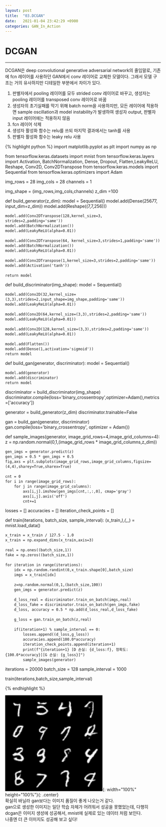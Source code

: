```yaml
---
layout: post
title:  "03.DCGAN"
date:   2021-01-04 23:42:29 +0900
categories: GAN_In_Action
---
```


# DCGAN
---
DCGAN은 deep convolutional generative adversarial network의 줄임말로, 기존에 fcn 레이어를 사용하던 GAN에서 conv 레이어로 교체한 모델이다. 그래서 모델 구조는 거의 유사하지만 디테일한 부분에서 차이가 있다.  

1. 판별자에서 pooling 레이어를 모두 strided conv 레이어로 바꾸고, 생성자는 pooling 레이어를 transposed conv 레이어로 바꿈
2. 생성자의 초기실패를 막기 위해 batch norm을 사용하지만, 모든 레이어에 적용하면 sample oscillation과 model instability가 발생하여 생성자 output, 판별자 input 레이어에는 적용하지 않음
3. fcn 레이어 삭제
4. 생성자 활성화 함수는 relu를 쓰되 마지막 결과에서는 tanh를 사용
5. 판별자 활성화 함수는 leaky relu 사용

{% highlight python %}
import matplotlib.pyplot as plt
import numpy as np

from tensorflow.keras.datasets import mnist
from tensorflow.keras.layers import Activation, BatchNormalization, Dense, Dropout, Flatten,LeakyReLU, Reshape, Conv2D, Conv2DTranspose
from tensorflow.keras.models import Sequential
from tensorflow.keras.optimizers import Adam

img_rows = 28
img_cols = 28
channels = 1

img_shape = (img_rows,img_cols,channels)
z_dim =100

def build_generator(z_dim):
    model = Sequential()
    model.add(Dense(256*7*7, input_dim=z_dim))
    model.add(Reshape((7,7,256)))
    
    model.add(Conv2DTranspose(128,kernel_size=3, strides=2,padding='same'))
    model.add(BatchNormalization())
    model.add(LeakyReLU(alpha=0.01))
    
    model.add(Conv2DTranspose(64, kernel_size=3,strides=1,padding='same'))
    model.add(BatchNormalization())
    model.add(LeakyReLU(alpha=0.01))
    
    model.add(Conv2DTranspose(1,kernel_size=3,strides=2,padding='same'))
    model.add(Activation('tanh'))
    
    return model

def build_discriminator(img_shape):
    model = Sequential()
    
    model.add(Conv2D(32,kernel_size=(3,3),strides=2,input_shape=img_shape,padding='same'))
    model.add(LeakyReLU(alpha=0.01))
    
    model.add(Conv2D(64,kernel_size=(3,3),strides=2,padding='same'))
    model.add(LeakyReLU(alpha=0.01))
    
    model.add(Conv2D(128,kernel_size=(3,3),strides=2,padding='same'))
    model.add(LeakyReLU(alpha=0.01))
    
    model.add(Flatten())
    model.add(Dense(1,activation='sigmoid'))
    return model

def build_gan(generator, discriminator):
    model = Sequential()
    
    model.add(generator)
    model.add(discriminator)
    return model

discriminator = build_discriminator(img_shape)
discriminator.compile(loss='binary_crossentropy',optimizer=Adam(),metrics=['accuracy'])

generator = build_generator(z_dim)
discriminator.trainable=False

gan = build_gan(generator, discriminator)
gan.compile(loss='binary_crossentropy', optimizer = Adam())

def sample_images(generator, image_grid_rows=4,image_grid_columns=4):
    z = np.random.normal(0,1,(image_grid_rows * image_grid_columns,z_dim))
    
    gen_imgs = generator.predict(z)
    gen_imgs = 0.5 * gen_imgs + 0.5
    fig,axs = plt.subplots(image_grid_rows,image_grid_columns,figsize=(4,4),sharey=True,sharex=True)
    
    cnt = 0
    for i in range(image_grid_rows):
        for j in range(image_grid_columns):
            axs[i,j].imshow(gen_imgs[cnt,:,:,0], cmap='gray')
            axs[i,j].axis('off')
            cnt+=1

losses = []
accuracies = []
iteration_check_points = []

def train(iterations, batch_size, sample_interval):
    (x_train,_),(_,_) = mnist.load_data()
    
    x_train = x_train / 127.5 - 1.0
    x_train = np.expand_dims(x_train,axis=3)
    
    real = np.ones((batch_size,1))
    fake = np.zeros((batch_size,1))
    
    for iteration in range(iterations):
        idx = np.random.randint(0,x_train.shape[0],batch_size)
        imgs = x_train[idx]
        
        z=np.random.normal(0,1,(batch_size,100))
        gen_imgs = generator.predict(z)
        
        d_loss_real = discriminator.train_on_batch(imgs,real)
        d_loss_fake = discriminator.train_on_batch(gen_imgs,fake)
        d_loss, accuracy = 0.5 * np.add(d_loss_real,d_loss_fake)
        
        g_loss = gan.train_on_batch(z,real)
        
        if(iteration+1) % sample_interval == 0:
            losses.append((d_loss,g_loss))
            accuracies.append(100.0*accuracy)
            iteration_check_points.append(iteration+1)
            print(f"{iteration+1} [D 손실: {d_loss:f}, 정확도: {100.0*accuracy}][G 손실: {g_loss}]")
            sample_images(generator)

iterations = 20000
batch_size = 128
sample_interval = 1000


train(iterations,batch_size,sample_interval)

{% endhighlight %}

![image](/public/img/dcgan_result.png){: width="100%" height="100%"}{: .center}
<br>
확실히 바닐라 gan보다는 이미지 품질이 좋게 나오는거 같다.  
gan으로 생성한 이미지는 일단 학습 자체가 어려워서 성공을 못했었는데, 다행히 dcgan은 이미지 생성에 성공해서, mnist에 실제로 있는 데이터 처럼 보인다.  
나중엔 더 큰 이미지도 성공해 보고 싶다!  